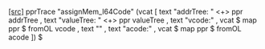 [[src]](https://github.com/ghc/ghc/tree/master/compiler/nativeGen/SPARC/CodeGen/Gen64.hs)
     pprTrace "assignMem_I64Code"
        (vcat   [ text "addrTree:  " <+> ppr addrTree
                , text "valueTree: " <+> ppr valueTree
                , text "vcode:"
                , vcat $ map ppr $ fromOL vcode
                , text ""
                , text "acode:"
                , vcat $ map ppr $ fromOL acode ])
       $ 